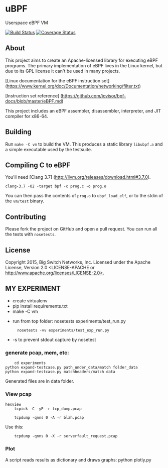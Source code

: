 # uBPF

Userspace eBPF VM

[![Build Status](https://travis-ci.org/iovisor/ubpf.svg?branch=master)](https://travis-ci.org/iovisor/ubpf)
[![Coverage Status](https://coveralls.io/repos/iovisor/ubpf/badge.svg?branch=master&service=github)](https://coveralls.io/github/iovisor/ubpf?branch=master)

## About

This project aims to create an Apache-licensed library for executing eBPF programs. The primary implementation of eBPF lives in the Linux kernel, but due to its GPL license it can't be used in many projects.

[Linux documentation for the eBPF instruction set] (https://www.kernel.org/doc/Documentation/networking/filter.txt)

[Instruction set reference] (https://github.com/iovisor/bpf-docs/blob/master/eBPF.md)

This project includes an eBPF assembler, disassembler, interpreter,
and JIT compiler for x86-64.

## Building

Run `make -C vm` to build the VM. This produces a static library `libubpf.a`
and a simple executable used by the testsuite.

## Compiling C to eBPF

You'll need [Clang 3.7] (http://llvm.org/releases/download.html#3.7.0).

    clang-3.7 -O2 -target bpf -c prog.c -o prog.o

You can then pass the contents of `prog.o` to `ubpf_load_elf`, or to the stdin of
the `vm/test` binary.


## Contributing

Please fork the project on GitHub and open a pull request. You can run all the
tests with `nosetests`.

## License

Copyright 2015, Big Switch Networks, Inc. Licensed under the Apache License, Version 2.0
<LICENSE-APACHE or http://www.apache.org/licenses/LICENSE-2.0>.

## MY EXPERIMENT

* create virtualenv
* pip install requirements.txt
* make -C vm
+ run from top folder:
 		nosetests experiments/test_run.py

 		nosetests -vv experiments/test_exp_run.py

* -s to prevent stdout capture by nosetest

### generate pcap, mem, etc:

		cd experiments
    python expand-testcase.py path_under_data/match folder_data
    python expand-testcase.py matchheaders/match data

Generated files are in data folder.

### View pcap
    hexview
		tcpick -C -yP -r tcp_dump.pcap

		tcpdump -qnns 0 -A -r blah.pcap

Use this:

		tcpdump -qnns 0 -X -r serverfault_request.pcap

### Plot
A script reads results as dictionary and draws graphs:
    python plotly.py

